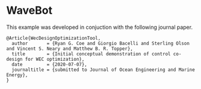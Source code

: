 # WaveBot

This example was developed in conjuction with the following journal paper.

```
@Article{WecDesignOptimizationTool,
  author       = {Ryan G. Coe and Giorgio Bacelli and Sterling Olson and Vincent S. Neary and Matthew B. R. Topper},
  title        = {Initial conceptual demonstration of control co-design for WEC optimization},
  date         = {2020-07-07},
  journaltitle = {submitted to Journal of Ocean Engineering and Marine Energy},
}
```
